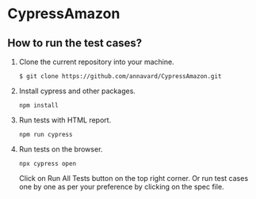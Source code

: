 # CypressAmazon

## How to run the test cases?

1. Clone the current repository into your machine.

   ```$ git clone https://github.com/annavard/CypressAmazon.git```

2. Install cypress and other packages.

   ```npm install```

3. Run tests with HTML report.

   ```npm run cypress```

4. Run tests on the browser.

   ```npx cypress open```
   
   Click on Run All Tests button on the top right corner.
   Or run test cases one by one as per your preference by clicking on the spec file.
